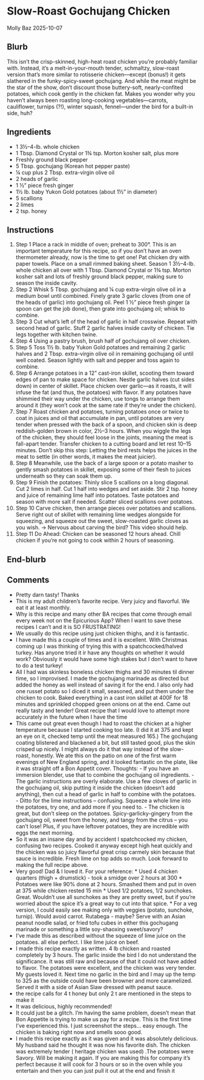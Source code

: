 # Slow-Roast Gochujang Chicken
Molly Baz
2025-10-07

## Blurb

This isn’t the crisp-skinned, high-heat roast chicken you’re probably
familiar with. Instead, it’s a melt-in-your-mouth tender, schmaltzy,
slow-roast version that’s more similar to rotisserie chicken—except
(bonus!) it gets slathered in the funky-spicy-sweet gochujang. And while
the meat might be the star of the show, don’t discount those
buttery-soft, nearly-confited potatoes, which cook gently in the chicken
fat. Makes you wonder why you haven’t always been roasting long-cooking
vegetables—carrots, cauliflower, turnips (?!), winter squash,
fennel—under the bird for a built-in side, huh?

## Ingredients

- 1 3½–4-lb. whole chicken
- 1 Tbsp. Diamond Crystal or 1¾ tsp. Morton kosher salt, plus more
- Freshly ground black pepper
- 5 Tbsp. gochujang (Korean hot pepper paste)
- ¼ cup plus 2 Tbsp. extra-virgin olive oil
- 2 heads of garlic
- 1 ½” piece fresh ginger
- 1½ lb. baby Yukon Gold potatoes (about 1½” in diameter)
- 5 scallions
- 2 limes
- 2 tsp. honey

## Instructions

1.  Step 1 Place a rack in middle of oven; preheat to 300°. This is an
    important temperature for this recipe, so if you don’t have an oven
    thermometer already, now is the time to get one! Pat chicken dry
    with paper towels. Place on a small rimmed baking sheet. Season 1
    3½–4-lb. whole chicken all over with 1 Tbsp. Diamond Crystal or 1¾
    tsp. Morton kosher salt and lots of freshly ground black pepper,
    making sure to season the inside cavity.
2.  Step 2 Whisk 5 Tbsp. gochujang and ¼ cup extra-virgin olive oil in a
    medium bowl until combined. Finely grate 3 garlic cloves (from one
    of the heads of garlic) into gochujang oil. Peel 1 ½” piece fresh
    ginger (a spoon can get the job done), then grate into gochujang
    oil; whisk to combine.
3.  Step 3 Cut what’s left of the head of garlic in half crosswise.
    Repeat with second head of garlic. Stuff 2 garlic halves inside
    cavity of chicken. Tie legs together with kitchen twine.
4.  Step 4 Using a pastry brush, brush half of gochujang oil over
    chicken.
5.  Step 5 Toss 1½ lb. baby Yukon Gold potatoes and remaining 2 garlic
    halves and 2 Tbsp. extra-virgin olive oil in remaining gochujang oil
    until well coated. Season lightly with salt and pepper and toss
    again to combine.
6.  Step 6 Arrange potatoes in a 12” cast-iron skillet, scooting them
    toward edges of pan to make space for chicken. Nestle garlic halves
    (cut sides down) in center of skillet. Place chicken over garlic—as
    it roasts, it will infuse the fat (and thus, the potatoes) with
    flavor. If any potatoes have shimmied their way under the chicken,
    use tongs to arrange them around it (they won’t cook at the same
    rate if they’re under the chicken).
7.  Step 7 Roast chicken and potatoes, turning potatoes once or twice to
    coat in juices and oil that accumulate in pan, until potatoes are
    very tender when pressed with the back of a spoon, and chicken skin
    is deep reddish-golden brown in color, 2½–3 hours. When you wiggle
    the legs of the chicken, they should feel loose in the joints,
    meaning the meat is fall-apart tender. Transfer chicken to a cutting
    board and let rest 10–15 minutes. Don’t skip this step: Letting the
    bird rests helps the juices in the meat to settle (in other words,
    it makes the meat juicier).
8.  Step 8 Meanwhile, use the back of a large spoon or a potato masher
    to gently smash potatoes in skillet, exposing some of their flesh to
    juices underneath so they can soak them up.
9.  Step 9 Finish the potatoes: Thinly slice 5 scallions on a long
    diagonal. Cut 2 limes in half. Cut 1 half into wedges and set aside.
    Stir 2 tsp. honey and juice of remaining lime half into potatoes.
    Taste potatoes and season with more salt if needed. Scatter sliced
    scallions over potatoes.
10. Step 10 Carve chicken, then arrange pieces over potatoes and
    scallions. Serve right out of skillet with remaining lime wedges
    alongside for squeezing, and squeeze out the sweet, slow-roasted
    garlic cloves as you wish. → Nervous about carving the bird? This
    video should help.
11. Step 11 Do Ahead: Chicken can be seasoned 12 hours ahead. Chill
    chicken if you’re not going to cook within 2 hours of seasoning.

## End-blurb

## Comments

- Pretty darn tasty! Thanks
- This is my adult children’s favorite recipe. Very juicy and flavorful.
  We eat it at least monthly.
- Why is this recipe and many other BA recipes that come through email
  every week not on the Epicurious App? When I want to save these
  recipes I can’t and it is SO FRUSTRATING!
- We usually do this recipe using just chicken thighs, and it is
  fantastic.
- I have made this a couple of times and it is excellent. With Christmas
  coming up I was thinking of trying this with a spatchcocked/halved
  turkey. Has anyone tried it ir have any thoughts on whether it would
  work? Obviously it would have some high stakes but I don’t want to
  have to do a test turkey!
- All I had was skinless boneless chicken thighs and 30 minutes til
  dinner time, so I improvised. I made the gochujang marinade as
  directed but added the honey as well instead of saving it for the end.
  I also only had one russet potato so I diced it small, seasoned, and
  put them under the chicken to cook. Baked everything in a cast iron
  skillet at 400F for 18 minutes and sprinkled chopped green onions on
  at the end. Came out really tasty and tender! Great recipe that I
  would love to attempt more accurately in the future when I have the
  time
- This came out great even though I had to roast the chicken at a higher
  temperature because I started cooking too late. (I did it at 375 and
  kept an eye on it, checked temp until the meat measured 165.) The
  gochujang coating blistered and blackened a bit, but still tasted
  good, plus the skin crisped up nicely. I might always do it that way
  instead of the slow-roast, honestly. We ate this on the patio on one
  of the first warm evenings of New England spring, and it looked
  fantastic on the plate, like it was straight off a Bon Appetit cover.
  Thoughts: - If you have an immersion blender, use that to combine the
  gochujang oil ingredients. - The garlic instructions are overly
  elaborate. Use a few cloves of garlic in the gochujang oil, skip
  putting it inside the chicken (doesn’t add anything), then cut a head
  of garlic in half to combine with the potatoes. - Ditto for the lime
  instructions – confusing. Squeeze a whole lime into the potatoes, try
  one, and add more if you need to. - The chicken is great, but don’t
  sleep on the potatoes. Spicy-garlicky-gingery from the gochujang oil,
  sweet from the honey, and tangy from the citrus – you can’t lose!
  Plus, if you have leftover potatoes, they are incredible with eggs the
  next morning.
- So it was an insane day and by accident I spatchcocked my chicken,
  confusing two recipes. Cooked it anyway except high heat quickly and
  the chicken was so juicy flavorful great crisp carmely skin because
  that sauce is incredible. Fresh lime on top adds so much. Look forward
  to making the full recipe above.
- Very good! Dad & I loved it. For your reference: \* Used 4 chicken
  quarters (thigh + drumstick) - took a smidge over 2 hours at 300 \*
  Potatoes were like 90% done at 2 hours. Smashed them and put in oven
  at 375 while chicken rested 15 min \* Used 1/2 potatoes, 1/2
  sunchokes. Great. Wouldn’t use all sunchokes as they are pretty sweet,
  but if you’re worried about the spice it’s a great way to cut into
  that spice. \* For a veg version, I could easily see making only with
  veggies (potato, sunchoke, turnip). Would avoid carrot. Rutabega -
  maybe? Serve with an Asian peanut noodle salad, or fried tofu cubes in
  either this gochugang marinade or something a little soy-shaoxing
  sweet/savory?
- I’ve made this as described without the squeeze of lime juice on the
  potatoes. all else perfect. I like lime juice on beef.
- I made this recipe exactly as written. 4 lb chicken and roasted
  completely by 3 hours. The garlic inside the bird I do not understand
  the significance. It was still raw and because of that it could not
  have added to flavor. The potatoes were excellent, and the chicken was
  very tender. My guests loved it. Next time no garlic in the bird and I
  may up the temp to 325 as the outside could have been browner and more
  caramelized. Served it with a side of Asian Slaw dressed with peanut
  sauce.
- the recipe calls for 4 t honey but only 2 t are mentioned in the steps
  to make it
- It was delicious, highly recommended!
- It could just be a glitch. I’m having the same problem, doesn’t mean
  that Bon Appetite is trying to make us pay for a recipe. This is the
  first time I’ve experienced this. I just screenshot the steps… easy
  enough. The chicken is baking right now and smells sooo good.
- I made this recipe exactly as it was given and it was absolutely
  delicious. My husband said he thought it was now his favorite dish.
  The chicken was extremely tender ( heritage chicken was used) .The
  potatoes were Savory. Will be making it again. If you are making this
  for company it’s perfect because it will cook for 3 hours or so in the
  oven while you entertain and then you can just pull it out at the end
  and finish it
